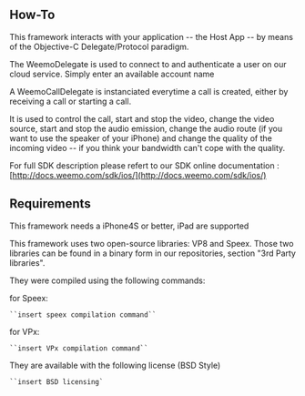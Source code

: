 ## How-To

This framework interacts with your application -- the Host App --  by means of the Objective-C Delegate/Protocol paradigm.

The WeemoDelegate is used to connect to and authenticate a user on our cloud service. Simply enter an available account name

A WeemoCallDelegate is instanciated everytime a call is created, either by receiving a call or starting a call.

It is used to control the call, start and stop the video, change the video source, start and stop the audio emission, change the audio route (if you want to use the speaker of your iPhone) and change the quality of the incoming video -- if you think your bandwidth can't cope with the quality.

For full SDK description please refert to our SDK online documentation : [http://docs.weemo.com/sdk/ios/](http://docs.weemo.com/sdk/ios/)



## Requirements

This framework needs a iPhone4S or better, iPad are supported 

This framework uses two open-source libraries: VP8 and Speex. Those two libraries can be found in a binary form in our repositories, section "3rd Party libraries".

They were compiled using the following commands: 

for Speex:

    ``insert speex compilation command``


for VPx:

    ``insert VPx compilation command``
  

They are available with the following license (BSD Style)

    ``insert BSD licensing`
